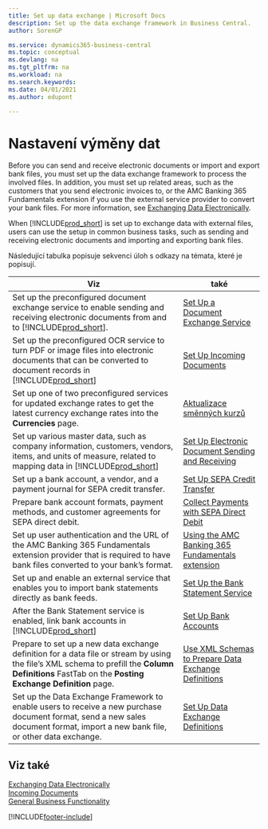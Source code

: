 ```yaml
---
title: Set up data exchange | Microsoft Docs
description: Set up the data exchange framework in Business Central.
author: SorenGP

ms.service: dynamics365-business-central
ms.topic: conceptual
ms.devlang: na
ms.tgt_pltfrm: na
ms.workload: na
ms.search.keywords:
ms.date: 04/01/2021
ms.author: edupont

---
```

# Nastavení výměny dat
Before you can send and receive electronic documents or import and export bank files, you must set up the data exchange framework to process the involved files. In addition, you must set up related areas, such as the customers that you send electronic invoices to, or the AMC Banking 365 Fundamentals extension if you use the external service provider to convert your bank files. For more information, see [Exchanging Data Electronically](across-data-exchange.md).

When [!INCLUDE[prod_short](includes/prod_short.md)] is set up to exchange data with external files, users can use the setup in common business tasks, such as sending and receiving electronic documents and importing and exporting bank files.

Následující tabulka popisuje sekvenci úloh s odkazy na témata, které je popisují.

| **Viz** | **také** |
|------------|-------------|  
| Set up the preconfigured document exchange service to enable sending and receiving electronic documents from and to [!INCLUDE[prod_short](includes/prod_short.md)]. | [Set Up a Document Exchange Service](across-how-to-set-up-a-document-exchange-service.md) |
| Set up the preconfigured OCR service to turn PDF or image files into electronic documents that can be converted to document records in [!INCLUDE[prod_short](includes/prod_short.md)] | [Set Up Incoming Documents](across-how-setup-income-documents.md) |
| Set up one of two preconfigured services for updated exchange rates to get the latest currency exchange rates into the **Currencies** page. | [Aktualizace směnných kurzů](finance-how-update-currencies.md) |
| Set up various master data, such as company information, customers, vendors, items, and units of measure, related to mapping data in [!INCLUDE[prod_short](includes/prod_short.md)] | [Set Up Electronic Document Sending and Receiving](across-how-to-set-up-electronic-document-sending-and-receiving.md) |
| Set up a bank account, a vendor, and a payment journal for SEPA credit transfer. | [Set Up SEPA Credit Transfer](finance-make-payments-with-bank-data-conversion-service-or-sepa-credit-transfer.md#setting-up-sepa-credit-transfer) |
| Prepare bank account formats, payment methods, and customer agreements for SEPA direct debit. | [Collect Payments with SEPA Direct Debit](finance-collect-payments-with-sepa-direct-debit.md) |
| Set up user authentication and the URL of the AMC Banking 365 Fundamentals extension provider that is required to have bank files converted to your bank’s format. | [Using the AMC Banking 365 Fundamentals extension](ui-extensions-amc-banking.md) |
| Set up and enable an external service that enables you to import bank statements directly as bank feeds. | [Set Up the Bank Statement Service](bank-how-setup-bank-statement-service.md) |
| After the Bank Statement service is enabled, link bank accounts in [!INCLUDE[prod_short](includes/prod_short.md)] | [Set Up Bank Accounts](bank-how-setup-bank-accounts.md) |
| Prepare to set up a new data exchange definition for a data file or stream by using the file’s XML schema to prefill the **Column Definitions** FastTab on the **Posting Exchange Definition** page. | [Use XML Schemas to Prepare Data Exchange Definitions](across-how-to-use-xml-schemas-to-prepare-data-exchange-definitions.md) |
| Set up the Data Exchange Framework to enable users to receive a new purchase document format, send a new sales document format, import a new bank file, or other data exchange. | [Set Up Data Exchange Definitions](across-how-to-set-up-data-exchange-definitions.md) |

## Viz také
[Exchanging Data Electronically](across-data-exchange.md)  
[Incoming Documents](across-income-documents.md)  
[General Business Functionality](ui-across-business-areas.md)


[!INCLUDE[footer-include](includes/footer-banner.md)]